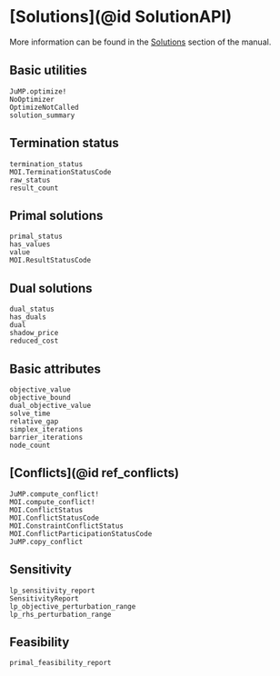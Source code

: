 # [Solutions](@id SolutionAPI)

More information can be found in the [Solutions](@ref) section of the manual.

## Basic utilities

```@docs
JuMP.optimize!
NoOptimizer
OptimizeNotCalled
solution_summary
```

## Termination status

```@docs
termination_status
MOI.TerminationStatusCode
raw_status
result_count
```

## Primal solutions

```@docs
primal_status
has_values
value
MOI.ResultStatusCode
```

## Dual solutions

```@docs
dual_status
has_duals
dual
shadow_price
reduced_cost
```

## Basic attributes

```@docs
objective_value
objective_bound
dual_objective_value
solve_time
relative_gap
simplex_iterations
barrier_iterations
node_count
```

## [Conflicts](@id ref_conflicts)

```@docs
JuMP.compute_conflict!
MOI.compute_conflict!
MOI.ConflictStatus
MOI.ConflictStatusCode
MOI.ConstraintConflictStatus
MOI.ConflictParticipationStatusCode
JuMP.copy_conflict
```

## Sensitivity

```@docs
lp_sensitivity_report
SensitivityReport
lp_objective_perturbation_range
lp_rhs_perturbation_range
```

## Feasibility

```@docs
primal_feasibility_report
```
